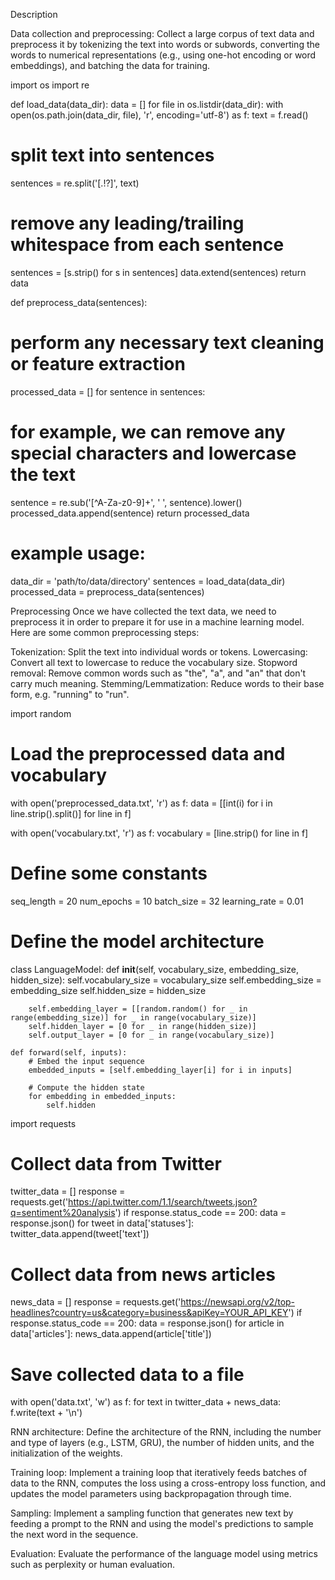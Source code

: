 Description

Data collection and preprocessing: Collect a large corpus of text data and preprocess it by tokenizing the text into words or subwords, converting the words to numerical representations (e.g., using one-hot encoding or word embeddings), and batching the data for training.

import os
import re

def load_data(data_dir):
data = []
for file in os.listdir(data_dir):
with open(os.path.join(data_dir, file), 'r', encoding='utf-8') as f:
text = f.read()
# split text into sentences
sentences = re.split('[.!?]', text)
# remove any leading/trailing whitespace from each sentence
sentences = [s.strip() for s in sentences]
data.extend(sentences)
return data

def preprocess_data(sentences):
# perform any necessary text cleaning or feature extraction
processed_data = []
for sentence in sentences:
# for example, we can remove any special characters and lowercase the text
sentence = re.sub('[^A-Za-z0-9]+', ' ', sentence).lower()
processed_data.append(sentence)
return processed_data

# example usage:
data_dir = 'path/to/data/directory'
sentences = load_data(data_dir)
processed_data = preprocess_data(sentences)


Preprocessing
Once we have collected the text data, we need to preprocess it in order to prepare it for use in a machine learning model. Here are some common preprocessing steps:

Tokenization: Split the text into individual words or tokens.
Lowercasing: Convert all text to lowercase to reduce the vocabulary size.
Stopword removal: Remove common words such as "the", "a", and "an" that don't carry much meaning.
Stemming/Lemmatization: Reduce words to their base form, e.g. "running" to "run".


import random

# Load the preprocessed data and vocabulary
with open('preprocessed_data.txt', 'r') as f:
data = [[int(i) for i in line.strip().split()] for line in f]

with open('vocabulary.txt', 'r') as f:
vocabulary = [line.strip() for line in f]

# Define some constants
seq_length = 20
num_epochs = 10
batch_size = 32
learning_rate = 0.01

# Define the model architecture
class LanguageModel:
def __init__(self, vocabulary_size, embedding_size, hidden_size):
self.vocabulary_size = vocabulary_size
self.embedding_size = embedding_size
self.hidden_size = hidden_size

        self.embedding_layer = [[random.random() for _ in range(embedding_size)] for _ in range(vocabulary_size)]
        self.hidden_layer = [0 for _ in range(hidden_size)]
        self.output_layer = [0 for _ in range(vocabulary_size)]

    def forward(self, inputs):
        # Embed the input sequence
        embedded_inputs = [self.embedding_layer[i] for i in inputs]

        # Compute the hidden state
        for embedding in embedded_inputs:
            self.hidden

import requests

# Collect data from Twitter
twitter_data = []
response = requests.get('https://api.twitter.com/1.1/search/tweets.json?q=sentiment%20analysis')
if response.status_code == 200:
data = response.json()
for tweet in data['statuses']:
twitter_data.append(tweet['text'])

# Collect data from news articles
news_data = []
response = requests.get('https://newsapi.org/v2/top-headlines?country=us&category=business&apiKey=YOUR_API_KEY')
if response.status_code == 200:
data = response.json()
for article in data['articles']:
news_data.append(article['title'])

# Save collected data to a file
with open('data.txt', 'w') as f:
for text in twitter_data + news_data:
f.write(text + '\n')


RNN architecture: Define the architecture of the RNN, including the number and type of layers (e.g., LSTM, GRU), the number of hidden units, and the initialization of the weights.

Training loop: Implement a training loop that iteratively feeds batches of data to the RNN, computes the loss using a cross-entropy loss function, and updates the model parameters using backpropagation through time.

Sampling: Implement a sampling function that generates new text by feeding a prompt to the RNN and using the model's predictions to sample the next word in the sequence.

Evaluation: Evaluate the performance of the language model using metrics such as perplexity or human evaluation.
